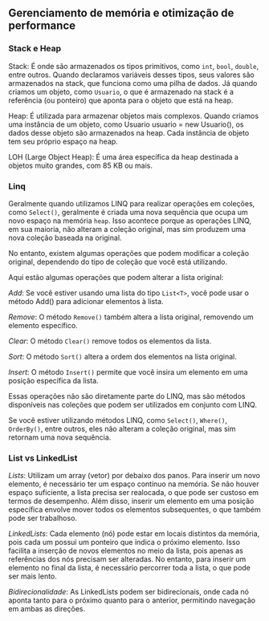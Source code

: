 ## Gerenciamento de memória e otimização de performance

### Stack e Heap

Stack: É onde são armazenados os tipos primitivos, como `int`, `bool`, `double`, entre outros. Quando declaramos variáveis desses tipos, seus valores são armazenados na stack, que funciona como uma pilha de dados. Já quando criamos um objeto, como `Usuario`, o que é armazenado na stack é a referência (ou ponteiro) que aponta para o objeto que está na heap.

Heap: É utilizada para armazenar objetos mais complexos. Quando criamos uma instância de um objeto, como Usuario usuario = new Usuario(), os dados desse objeto são armazenados na heap. Cada instância de objeto tem seu próprio espaço na heap.

LOH (Large Object Heap): É uma área específica da heap destinada a objetos muito grandes, com 85 KB ou mais.

### Linq

Geralmente quando utilizamos LINQ para realizar operações em coleções, como `Select()`, geralmente é criada uma nova sequência que ocupa um novo espaço na memória `heap`. Isso acontece porque as operações LINQ, em sua maioria, não alteram a coleção original, mas sim produzem uma nova coleção baseada na original.

No entanto, existem algumas operações que podem modificar a coleção original, dependendo do tipo de coleção que você está utilizando.

Aqui estão algumas operações que podem alterar a lista original:

_Add_: Se você estiver usando uma lista do tipo `List<T>`, você pode usar o método Add() para adicionar elementos à lista.

_Remove_: O método `Remove()` também altera a lista original, removendo um elemento específico.

_Clear_: O método `Clear()` remove todos os elementos da lista.

_Sort_: O método `Sort()` altera a ordem dos elementos na lista original.

_Insert_: O método `Insert()` permite que você insira um elemento em uma posição específica da lista.

Essas operações não são diretamente parte do LINQ, mas são métodos disponíveis nas coleções que podem ser utilizados em conjunto com LINQ.

Se você estiver utilizando métodos LINQ, como `Select()`, `Where()`, `OrderBy()`, entre outros, eles não alteram a coleção original, mas sim retornam uma nova sequência.

### List vs LinkedList

_Lists_: Utilizam um array (vetor) por debaixo dos panos. Para inserir um novo elemento, é necessário ter um espaço contínuo na memória. Se não houver espaço suficiente, a lista precisa ser realocada, o que pode ser custoso em termos de desempenho. Além disso, inserir um elemento em uma posição específica envolve mover todos os elementos subsequentes, o que também pode ser trabalhoso.

_LinkedLists_: Cada elemento (nó) pode estar em locais distintos da memória, pois cada um possui um ponteiro que indica o próximo elemento. Isso facilita a inserção de novos elementos no meio da lista, pois apenas as referências dos nós precisam ser alteradas. No entanto, para inserir um elemento no final da lista, é necessário percorrer toda a lista, o que pode ser mais lento.

_Bidirecionalidade_: As LinkedLists podem ser bidirecionais, onde cada nó aponta tanto para o próximo quanto para o anterior, permitindo navegação em ambas as direções.
